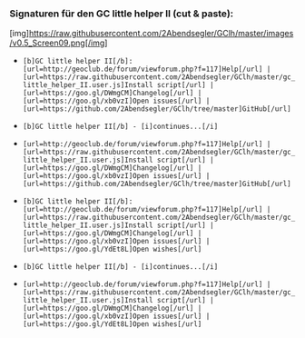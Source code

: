 ### Signaturen für den GC little helper II (cut & paste):

[img]https://raw.githubusercontent.com/2Abendsegler/GClh/master/images/v0.5_Screen09.png[/img]  

* `[b]GC little helper II[/b]: [url=http://geoclub.de/forum/viewforum.php?f=117]Help[/url] | [url=https://raw.githubusercontent.com/2Abendsegler/GClh/master/gc_little_helper_II.user.js]Install script[/url] | [url=https://goo.gl/DWmgCM]Changelog[/url] | [url=https://goo.gl/xb0vzI]Open issues[/url] | [url=https://github.com/2Abendsegler/GClh/tree/master]GitHub[/url]`

* `[b]GC little helper II[/b] - [i]continues...[/i]`
* `[url=http://geoclub.de/forum/viewforum.php?f=117]Help[/url] | [url=https://raw.githubusercontent.com/2Abendsegler/GClh/master/gc_little_helper_II.user.js]Install script[/url] | [url=https://goo.gl/DWmgCM]Changelog[/url] | [url=https://goo.gl/xb0vzI]Open issues[/url] | [url=https://github.com/2Abendsegler/GClh/tree/master]GitHub[/url]`

* `[b]GC little helper II[/b]: [url=http://geoclub.de/forum/viewforum.php?f=117]Help[/url] | [url=https://raw.githubusercontent.com/2Abendsegler/GClh/master/gc_little_helper_II.user.js]Install script[/url] | [url=https://goo.gl/DWmgCM]Changelog[/url] | [url=https://goo.gl/xb0vzI]Open issues[/url] | [url=https://goo.gl/YdEt8L]Open wishes[/url]`

* `[b]GC little helper II[/b] - [i]continues...[/i]`
* `[url=http://geoclub.de/forum/viewforum.php?f=117]Help[/url] | [url=https://raw.githubusercontent.com/2Abendsegler/GClh/master/gc_little_helper_II.user.js]Install script[/url] | [url=https://goo.gl/DWmgCM]Changelog[/url] | [url=https://goo.gl/xb0vzI]Open issues[/url] | [url=https://goo.gl/YdEt8L]Open wishes[/url]`
